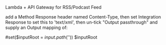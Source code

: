 Lambda + API Gateway for RSS/Podcast Feed

add a Method Response header named Content-Type, then set Integration Response to set this to 'text/xml', then un-tick "Output passthrough" and supply an Output mapping of:

#set($inputRoot = $input.path('$'))
$inputRoot
